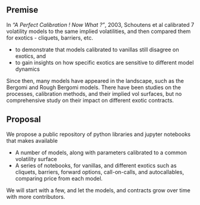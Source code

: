 ## Premise
In *“A Perfect Calibration ! Now What ?”*, 2003, Schoutens et al calibrated 7 volatility models to the same implied volatilities, and then compared them for exotics -  cliquets, barriers, etc.


- to demonstrate that models calibrated to vanillas still disagree on exotics, and
- to gain insights on how specific exotics are sensitive to different model dynamics

Since then, many models have appeared in the landscape, such as the Bergomi and Rough Bergomi models. There have been studies on the processes, calibration methods, and their implied vol surfaces, but no comprehensive study on their impact on different exotic contracts.

## Proposal
We propose a public repository of python libraries and jupyter notebooks that makes available

- A number of models, along with parameters calibrated to a common volatility surface
- A series of notebooks, for vanillas, and different exotics such as cliquets, barriers, forward options, call-on-calls, and autocallables, comparing price from each model.

We will start with a few, and let the models, and contracts grow over time with more contributors.
